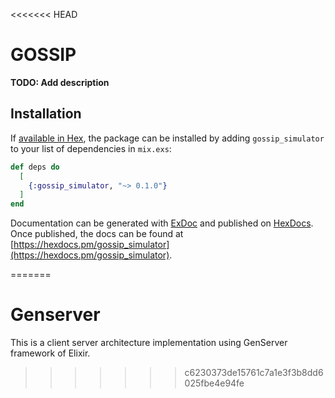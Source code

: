 <<<<<<< HEAD
# GOSSIP

**TODO: Add description**

## Installation

If [available in Hex](https://hex.pm/docs/publish), the package can be installed
by adding `gossip_simulator` to your list of dependencies in `mix.exs`:

```elixir
def deps do
  [
    {:gossip_simulator, "~> 0.1.0"}
  ]
end
```

Documentation can be generated with [ExDoc](https://github.com/elixir-lang/ex_doc)
and published on [HexDocs](https://hexdocs.pm). Once published, the docs can
be found at [https://hexdocs.pm/gossip_simulator](https://hexdocs.pm/gossip_simulator).

=======
# Genserver
This is a client server architecture implementation using GenServer framework of Elixir.
>>>>>>> c6230373de15761c7a1e3f3b8dd6025fbe4e94fe
